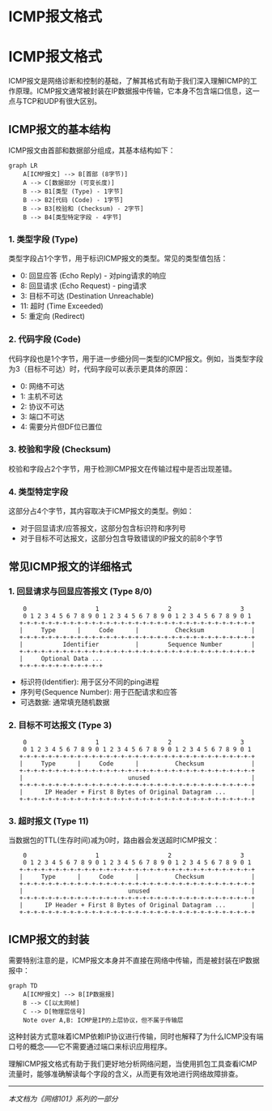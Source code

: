 # ICMP报文格式

# ICMP报文格式

ICMP报文是网络诊断和控制的基础，了解其格式有助于我们深入理解ICMP的工作原理。ICMP报文通常被封装在IP数据报中传输，它本身不包含端口信息，这一点与TCP和UDP有很大区别。

## ICMP报文的基本结构

ICMP报文由首部和数据部分组成，其基本结构如下：

```mermaid
graph LR
    A[ICMP报文] --> B[首部 (8字节)]
    A --> C[数据部分 (可变长度)]
    B --> B1[类型 (Type) - 1字节]
    B --> B2[代码 (Code) - 1字节]
    B --> B3[校验和 (Checksum) - 2字节]
    B --> B4[类型特定字段 - 4字节]
```

### 1. 类型字段 (Type)

类型字段占1个字节，用于标识ICMP报文的类型。常见的类型值包括：
- 0: 回显应答 (Echo Reply) - 对ping请求的响应
- 8: 回显请求 (Echo Request) - ping请求
- 3: 目标不可达 (Destination Unreachable)
- 11: 超时 (Time Exceeded)
- 5: 重定向 (Redirect)

### 2. 代码字段 (Code)

代码字段也是1个字节，用于进一步细分同一类型的ICMP报文。例如，当类型字段为3（目标不可达）时，代码字段可以表示更具体的原因：
- 0: 网络不可达
- 1: 主机不可达
- 2: 协议不可达
- 3: 端口不可达
- 4: 需要分片但DF位已置位

### 3. 校验和字段 (Checksum)

校验和字段占2个字节，用于检测ICMP报文在传输过程中是否出现差错。

### 4. 类型特定字段

这部分占4个字节，其内容取决于ICMP报文的类型。例如：
- 对于回显请求/应答报文，这部分包含标识符和序列号
- 对于目标不可达报文，这部分包含导致错误的IP报文的前8个字节

## 常见ICMP报文的详细格式

### 1. 回显请求与回显应答报文 (Type 8/0)

```
    0                   1                   2                   3
    0 1 2 3 4 5 6 7 8 9 0 1 2 3 4 5 6 7 8 9 0 1 2 3 4 5 6 7 8 9 0 1
   +-+-+-+-+-+-+-+-+-+-+-+-+-+-+-+-+-+-+-+-+-+-+-+-+-+-+-+-+-+-+-+-+
   |     Type      |     Code      |          Checksum             |
   +-+-+-+-+-+-+-+-+-+-+-+-+-+-+-+-+-+-+-+-+-+-+-+-+-+-+-+-+-+-+-+-+
   |           Identifier          |        Sequence Number        |
   +-+-+-+-+-+-+-+-+-+-+-+-+-+-+-+-+-+-+-+-+-+-+-+-+-+-+-+-+-+-+-+-+
   |     Optional Data ...
   +-+-+-+-+-+-+-+-+-+-+-+
```

- 标识符(Identifier): 用于区分不同的ping进程
- 序列号(Sequence Number): 用于匹配请求和应答
- 可选数据: 通常填充随机数据

### 2. 目标不可达报文 (Type 3)

```
    0                   1                   2                   3
    0 1 2 3 4 5 6 7 8 9 0 1 2 3 4 5 6 7 8 9 0 1 2 3 4 5 6 7 8 9 0 1
   +-+-+-+-+-+-+-+-+-+-+-+-+-+-+-+-+-+-+-+-+-+-+-+-+-+-+-+-+-+-+-+-+
   |     Type      |     Code      |          Checksum             |
   +-+-+-+-+-+-+-+-+-+-+-+-+-+-+-+-+-+-+-+-+-+-+-+-+-+-+-+-+-+-+-+-+
   |                             unused                            |
   +-+-+-+-+-+-+-+-+-+-+-+-+-+-+-+-+-+-+-+-+-+-+-+-+-+-+-+-+-+-+-+-+
   |      IP Header + First 8 Bytes of Original Datagram ...       |
   +-+-+-+-+-+-+-+-+-+-+-+-+-+-+-+-+-+-+-+-+-+-+-+-+-+-+-+-+-+-+-+-+
```

### 3. 超时报文 (Type 11)

当数据包的TTL(生存时间)减为0时，路由器会发送超时ICMP报文：

```
    0                   1                   2                   3
    0 1 2 3 4 5 6 7 8 9 0 1 2 3 4 5 6 7 8 9 0 1 2 3 4 5 6 7 8 9 0 1
   +-+-+-+-+-+-+-+-+-+-+-+-+-+-+-+-+-+-+-+-+-+-+-+-+-+-+-+-+-+-+-+-+
   |     Type      |     Code      |          Checksum             |
   +-+-+-+-+-+-+-+-+-+-+-+-+-+-+-+-+-+-+-+-+-+-+-+-+-+-+-+-+-+-+-+-+
   |                             unused                            |
   +-+-+-+-+-+-+-+-+-+-+-+-+-+-+-+-+-+-+-+-+-+-+-+-+-+-+-+-+-+-+-+-+
   |      IP Header + First 8 Bytes of Original Datagram ...       |
   +-+-+-+-+-+-+-+-+-+-+-+-+-+-+-+-+-+-+-+-+-+-+-+-+-+-+-+-+-+-+-+-+
```

## ICMP报文的封装

需要特别注意的是，ICMP报文本身并不直接在网络中传输，而是被封装在IP数据报中：

```mermaid
graph TD
    A[ICMP报文] --> B[IP数据报]
    B --> C[以太网帧]
    C --> D[物理层信号]
    Note over A,B: ICMP是IP的上层协议，但不属于传输层
```

这种封装方式意味着ICMP依赖IP协议进行传输，同时也解释了为什么ICMP没有端口号的概念——它不需要通过端口来标识应用程序。

理解ICMP报文格式有助于我们更好地分析网络问题，当使用抓包工具查看ICMP流量时，能够准确解读每个字段的含义，从而更有效地进行网络故障排查。

---

*本文档为《网络101》系列的一部分*
